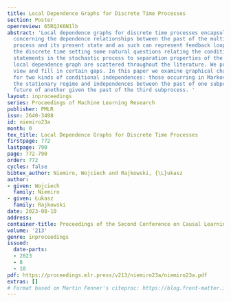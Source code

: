```yaml
---
title: Local Dependence Graphs for Discrete Time Processes
section: Poster
openreview: 65RQJK6N1lb
abstract: 'Local dependence graphs for discrete time processes encapsulate information
  concerning the dependence relationships between the past of the multidimensional
  process and its present state and as such can represent feedback loops.  Even in
  the discrete time setting some natural questions relating the conditional (in)dependence
  statements in the stochastic process to separation properties of the underlying
  local dependence graph are scattered throughout the literature. We provide an unifying
  view and fill in certain gaps. In this paper we examine graphical characteristics
  for two kinds of conditional independences: those occurring in Markov chains under
  the stationary regime and independences between the past of one subprocess and the
  future of another given the past of the third subprocess. '
layout: inproceedings
series: Proceedings of Machine Learning Research
publisher: PMLR
issn: 2640-3498
id: niemiro23a
month: 0
tex_title: Local Dependence Graphs for Discrete Time Processes
firstpage: 772
lastpage: 790
page: 772-790
order: 772
cycles: false
bibtex_author: Niemiro, Wojciech and Rajkowski, {\L}ukasz
author:
- given: Wojciech
  family: Niemiro
- given: Łukasz
  family: Rajkowski
date: 2023-08-10
address:
container-title: Proceedings of the Second Conference on Causal Learning and Reasoning
volume: '213'
genre: inproceedings
issued:
  date-parts:
  - 2023
  - 8
  - 10
pdf: https://proceedings.mlr.press/v213/niemiro23a/niemiro23a.pdf
extras: []
# Format based on Martin Fenner's citeproc: https://blog.front-matter.io/posts/citeproc-yaml-for-bibliographies/
---
```

